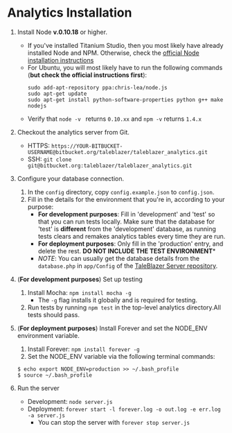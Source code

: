 # Analytics Installation

1. Install Node **v.0.10.18** or higher.
    - If you've installed Titanium Studio, then you most likely have already installed Node and NPM. Otherwise, check the [official Node installation instructions](https://github.com/joyent/node/wiki/Installing-Node.js-via-package-manager)
    - For Ubuntu, you will most likely have to run the following commands (**but check the official instructions first**):
      ```  
      sudo add-apt-repository ppa:chris-lea/node.js
      sudo apt-get update
      sudo apt-get install python-software-properties python g++ make nodejs
      ```
    - Verify that `node -v ` returns `0.10.xx` and `npm -v` returns `1.4.x`

2. Checkout the analytics server from Git.
    - HTTPS: `https://YOUR-BITBUCKET-USERNAME@bitbucket.org/taleblazer/taleblazer_analytics.git`
    - SSH: `git clone git@bitbucket.org:taleblazer/taleblazer_analytics.git`

3. Configure your database connection.
    1. In the `config` directory, copy `config.example.json` to `config.json`.
    2. Fill in the details for the environment that you're in, according to your purpose:
        - **For development purposes**: Fill in 'development' and 'test' so that you can run tests locally. Make sure that the database for 'test' is **different** from the 'development' database, as running tests clears and remakes analytics tables every time they are run.
        - **For deployment purposes**: Only fill in the 'production' entry, and delete the rest. **DO NOT INCLUDE THE TEST ENVIRONMENT***
        - *NOTE*: You can usually get the database details from the `database.php` in `app/Config` of the [TaleBlazer Server repository]( https://bitbucket.org/taleblazer/taleblazer_server).

4. (**For development purposes**) Set up testing
    1. Install Mocha: `npm install mocha -g` 
        - The `-g` flag installs it globally and is required for testing.
    2. Run tests by running `npm test` in the top-level analytics directory.All tests should pass.

5. (**For deployment purposes**) Install Forever and set the NODE_ENV environment variable.
    1. Install Forever: `npm install forever -g`
    2. Set the NODE_ENV variable via the following terminal commands:
    ```
    $ echo export NODE_ENV=production >> ~/.bash_profile
    $ source ~/.bash_profile
    ```

6. Run the server
    - Development: `node server.js`
    - Deployment: `forever start -l forever.log -o out.log -e err.log -a server.js`
        - You can stop the server with `forever stop server.js`

        